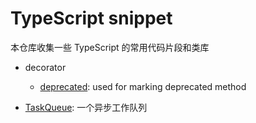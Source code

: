# TypeScript snippet

本仓库收集一些 TypeScript 的常用代码片段和类库

- decorator
    - [deprecated](./src/decorator/deprecated.ts): used for marking deprecated method

- [TaskQueue](./src/task-queue/example.ts): 一个异步工作队列